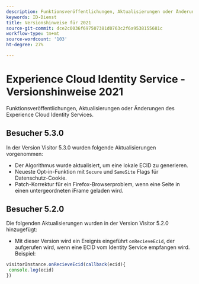 ```yaml
---
description: Funktionsveröffentlichungen, Aktualisierungen oder Änderungen des Experience Cloud Identity Services.
keywords: ID-Dienst
title: Versionshinweise für 2021
source-git-commit: dce2c0036f697507381d0763c2f6a9538155681c
workflow-type: tm+mt
source-wordcount: '103'
ht-degree: 27%

---
```


# Experience Cloud Identity Service - Versionshinweise 2021

Funktionsveröffentlichungen, Aktualisierungen oder Änderungen des Experience Cloud Identity Services.

## Besucher 5.3.0

In der Version Visitor 5.3.0 wurden folgende Aktualisierungen vorgenommen:

* Der Algorithmus wurde aktualisiert, um eine lokale ECID zu generieren.
* Neueste Opt-in-Funktion mit `Secure` und `SameSite` Flags für Datenschutz-Cookie.
* Patch-Korrektur für ein Firefox-Browserproblem, wenn eine Seite in einen untergeordneten iFrame geladen wird.

## Besucher 5.2.0

Die folgenden Aktualisierungen wurden in der Version Visitor 5.2.0 hinzugefügt:

* Mit dieser Version wird ein Ereignis eingeführt `onRecieveEcid`, der aufgerufen wird, wenn eine ECID vom Identity Service empfangen wird. Beispiel:

```js
visitorInstance.onRecieveEcid(callback(ecid){
 console.log(ecid)
})
```
